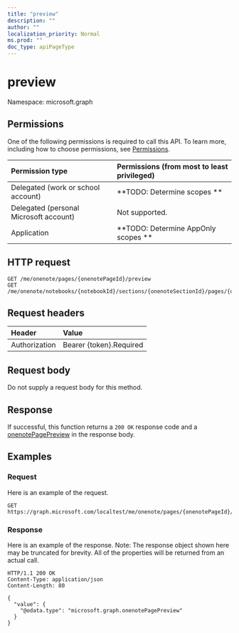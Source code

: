 ```yaml
---
title: "preview"
description: ""
author: ""
localization_priority: Normal
ms.prod: ""
doc_type: apiPageType
---
```


# preview

Namespace: microsoft.graph



## Permissions
One of the following permissions is required to call this API. To learn more, including how to choose permissions, see [Permissions](/concepts/permissions-reference.md).

|Permission type|Permissions (from most to least privileged)|
|:---|:---|
|Delegated (work or school account)|**TODO: Determine scopes **|
|Delegated (personal Microsoft account)|Not supported.|
|Application|**TODO: Determine AppOnly scopes **|

## HTTP request
<!-- {
  "blockType": "ignored"
}
-->
``` http
GET /me/onenote/pages/{onenotePageId}/preview
GET /me/onenote/notebooks/{notebookId}/sections/{onenoteSectionId}/pages/{onenotePageId}/preview
```

## Request headers
|Header|Value|
|:---|:---|
|Authorization|Bearer {token}.Required|

## Request body
Do not supply a request body for this method.

## Response
If successful, this function returns a `200 OK` response code and a [onenotePagePreview](../resources/onenotepagepreview.md) in the response body.

## Examples

### Request
Here is an example of the request.
<!-- {
  "blockType": "request",
  "name": "onenotepage_preview"
}
-->
``` http
GET https://graph.microsoft.com/localtest/me/onenote/pages/{onenotePageId}/preview
```

### Response
Here is an example of the response. Note: The response object shown here may be truncated for brevity. All of the properties will be returned from an actual call.
<!-- {
  "blockType": "response",
  "truncated": true,
  "@odata.type": "microsoft.graph.onenotepagepreview"
}
-->
``` http
HTTP/1.1 200 OK
Content-Type: application/json
Content-Length: 80

{
  "value": {
    "@odata.type": "microsoft.graph.onenotePagePreview"
  }
}
```


